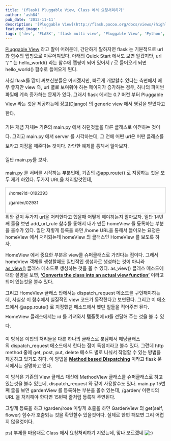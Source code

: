 ```yaml
---
title: '(flask) Pluggable View, Class 에서 요청처리하기'
author: 'ash84'
pub_date: '2013-11-11'
description: '[Pluggable View](http://flask.pocoo.org/docs/views/?highlight=as_view) 라고 말이 어려운데, 간단하게 말하자면 flask 는 기본적으로 url 과 함수의 맵핑으로 이루어져있다. 아래의 Quick Start 에서도 보면 알겠지만, url “/ ” 는 hello_world() 라는 함수에 맵핑이 되어 있어서 / 로 들어오게 되면 hello_world() 함수로 들어오게 된다.'
featured_image: ''
tags: ['dev', 'FLASK', 'flask multi view', 'Pluggable View', 'Python', '파이썬']
---
```



<span style="font-size: 11pt;">[Pluggable View](http://flask.pocoo.org/docs/views/?highlight=as_view) 라고 말이 어려운데, 간단하게 말하자면 flask 는 기본적으로 url 과 함수의 맵핑으로 이루어져있다. 아래의 Quick Start 에서도 보면 알겠지만, url “/ ” 는 hello_world() 라는 함수에 맵핑이 되어 있어서 / 로 들어오게 되면 hello_world() 함수로 들어오게 된다. </span>

<span style="font-size: 11pt;">  
</span>

<script src="https://gist.github.com/AhnSeongHyun/7409099.js"></script><span style="font-size: 11pt;">  
</span>

<span style="font-size: 11pt;">사실 flask를 많이 써보신분들은 아시겠지만, 빠르게 개발할수 있다는 측면에서 매우 좋지만 view 즉, url 별로 보여줘야 하는 페이지가 증가하는 경우, 하나의 파이썬 파일에 계속 증가하는 문제가 있다. 그래서 flask 에서는 0.7 버전 부터 </span><span style="background-color: transparent; font-size: 11pt; line-height: 2;">Pluggable View 라는 것을 제공하는데 장고(Django) 의 generic view 에서 영감을 받았다고 한다. </span>

<span style="background-color: transparent; font-size: 9pt; line-height: 2;">  
</span>

<span style="background-color: transparent; font-size: 11pt; line-height: 2;">기본 개념 자체는 기존의 main.py 에서 하던것들을 다른 클래스로 이전하는 것이다. 그리고 main.py 에서 server 를 시각하는데, 그 전에 어떤 url은 어떤 클래스를 보라고 지정을 해준다는 것이다. 간단한 예제를 통해서 알아보자. </span>

<span style="background-color: transparent; font-size: 9pt; line-height: 2;">  
</span>

<span style="background-color: transparent; font-size: 11pt; line-height: 2;">일단 main.py를 보자.</span>

<span style="background-color: transparent; font-size: 9pt; line-height: 2;">  
</span>

<script src="https://gist.github.com/AhnSeongHyun/7409110.js"></script>

<span style="background-color: transparent; font-size: 9pt; line-height: 2;">  
</span>

<span style="font-size: 11pt;">main.py 를 서버를 시작하는 부분인데, 기존의 @app.route() 로 지정하는 것을 모두 제거 하였다. 두가지 URL을 처리할것인데, </span>

<div class="txc-textbox" style="border: 1px solid rgb(203, 203, 203); background-color: rgb(255, 255, 255); padding: 10px;"><span style="font-size: 10pt;">/home?id=0192393</span>

<span style="font-size:10pt;">/garden/02931</span>

</div><span style="font-size: 11pt;">위와 같이 두가지 url을 처리한다고 했을때 어떻게 해야하는지 알아보자. 일단 14번째 줄을 보면 add_url_rule 함수를 통해서 내가 만든 homeView 를 등록하는 부분을 볼수가 있다. 일단 저렇게 등록을 하면 /home URL을 통해서 들어오는 요청은 homeView 에서 처리되는데 homeView 의 클래스인 HomeView 를 보도록 하자. </span>

<script src="https://gist.github.com/AhnSeongHyun/7409110.js"></script>

<span style="font-size: 11pt;">HomeView 에서 중요한 부분은 view를 슈퍼클래스로 가진다는 점이다. 그래서 homeView 객체를 생성할때도 일반적인 생성자로 생성하는 것이 아니라 [as_view()](http://flask.pocoo.org/docs/api/?highlight=as_view#flask.views.View.as_view) 클래스 메소드로 생성하는 것을 볼 수 있다. as_view() 클래스 메소드에 대한 설명을 보면, **[‘Converts the class into an actual view function’](http://flask.pocoo.org/docs/api/?highlight=as_view#flask.views.View.as_view)** 이라고 되어 있는것을 볼수 있다. </span>

<span style="font-size: 11pt;">그리고 HomeView 클래스 안에서는 dispatch_request 메소드를 구현해야하는데, 사실상 이 함수에서 실질적인 view 코드가 동작한다고 보면된다. 그리고 이 메소드에서 </span><span style="background-color: transparent; font-size: 11pt; line-height: 2;">@app.route() 로 지정했던 메소드에서 했던 일들을 적어주면 된다. HomeView 클래스에서는 id 를 가져와서 템플릿에 id를 전달해 주는 것을 볼 수 있다. </span>

<span style="background-color: transparent; font-size: 9pt; line-height: 2;">  
</span>

<span style="font-size: 11pt;">이 방식은 이전의 처리들을 다른 하나의 클래스로 분담해서 해당클래스의 dispatch_request 메소드에서 한다는 점이 특징이라고 볼수 있다. 그런데 http method 중에 get, post, put, delete 메소드 별로 나눠서 작업할 수 있는 방법을 제공하고 있기도 하다. 이 방법을 **[Method based Dispatching](http://flask.pocoo.org/docs/views/?highlight=as_view)** 이라고 flask 문서에서는 설명하고 있다. </span>

<script src="https://gist.github.com/AhnSeongHyun/7409323.js"></script>

<span style="font-size: 11pt;">이 방식은 기존의 View 클래스 대신에 MethodView 클래스를 슈퍼클래스로 하고 있는것을 볼수 있는데, dispatch_request 와 같이 사용할수도 있다. main.py 15번째 줄을 보면 gardenView 를 등록하는 부분을 볼수 있는데, /garden/<flower> 이런식의 URL 을 처리해야 한다면 15번째 줄처럼 등록해 주면된다. </span>

<span style="font-size: 11pt;">그렇게 등록을 하고 /garden/rose 이렇게 호출을 하면 GardenView 의 get(self, flower) 함수가 호출되는 것을 확인할수 있을것이다. 실제로 한번 해보면 그리 어렵지 않을것이다. </span>

<span style="font-size: 11pt;">  
</span>

<span style="font-size: 11pt;">ps) 부제를 마음대로 Class 에서 요청처리하기 지었는데, 맞나 모르겠네 ![:)](http://ash84.net/wp-includes/images/smilies/simple-smile.png)</span>

<span style="background-color: transparent; font-size: 9pt; line-height: 1.5;">  
</span>



